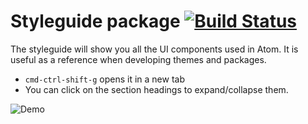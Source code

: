 # Styleguide package [![Build Status](https://travis-ci.org/atom/styleguide.svg?branch=master)](https://travis-ci.org/atom/styleguide)

The styleguide will show you all the UI components used in Atom. It is useful
as a reference when developing themes and packages.

* `cmd-ctrl-shift-g` opens it in a new tab
* You can click on the section headings to expand/collapse them.

![Demo](https://f.cloud.github.com/assets/69169/1045837/620444d4-102c-11e3-9cac-8d766a8d62b0.png)
